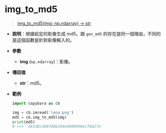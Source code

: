# img_to_md5

> [img_to_md5(img: np.ndarray) -> str](https://github.com/DocsaidLab/Capybara/blob/975d62fba4f76db59e715c220f7a2af5ad8d050e/capybara/utils/files_utils.py#L42)

- **說明**：根據給定的影像生成 md5。跟 `gen_md5` 的存在是同一個理由，不同的是這個函數是針對影像輸入的。

- **參數**

  - **img** (`np.ndarray`)：影像。

- **傳回值**

  - **str**：md5。

- **範例**

  ```python
  import capybara as cb

  img = cb.imread('lena.png')
  md5 = cb.img_to_md5(img)
  print(md5)
  # >>> 'd41d8cd98f00b204e9800998ecf8427e'
  ```
